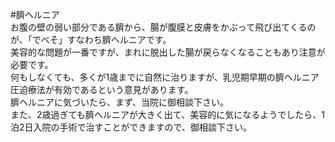 #臍ヘルニア  
お腹の壁の弱い部分である臍から、腸が腹膜と皮膚をかぶって飛び出てくるのが、「でべそ」すなわち臍ヘルニアです。  
美容的な問題が一番ですが、まれに脱出した腸が戻らなくなることもあり注意が必要です。  
何もしなくても、多くが1歳までに自然に治りますが、乳児期早期の臍ヘルニア圧迫療法が有効であるという意見があります。  
臍ヘルニアに気づいたら、まず、当院に御相談下さい。  
また、2歳過ぎても臍ヘルニアが大きく出て、美容的に気になるようでしたら、1泊2日入院の手術で治すことができますので、御相談下さい。  
